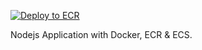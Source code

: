 [![Deploy to ECR](https://github.com/Atin777/atin-node-js/actions/workflows/ci.yml/badge.svg?branch=master)](https://github.com/Atin777/atin-node-js/actions/workflows/ci.yml)

Nodejs Application with Docker, ECR & ECS.
